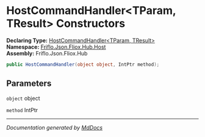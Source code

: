 ﻿<!--  
  <auto-generated>   
    The contents of this file were generated by a tool.  
    Changes to this file may be list if the file is regenerated  
  </auto-generated>   
-->

# HostCommandHandler\<TParam, TResult\> Constructors

**Declaring Type:** [HostCommandHandler\<TParam, TResult\>](../index.md)  
**Namespace:** [Friflo.Json.Fliox.Hub.Host](../../index.md)  
**Assembly:** Friflo.Json.Fliox.Hub

```csharp
public HostCommandHandler(object object, IntPtr method);
```

## Parameters

`object`  object

`method`  IntPtr

___

*Documentation generated by [MdDocs](https://github.com/ap0llo/mddocs)*
